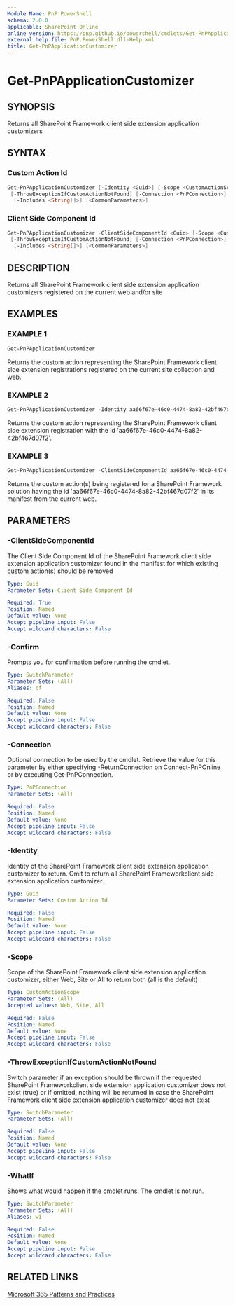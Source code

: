 ```yaml
---
Module Name: PnP.PowerShell
schema: 2.0.0
applicable: SharePoint Online
online version: https://pnp.github.io/powershell/cmdlets/Get-PnPApplicationCustomizer.html
external help file: PnP.PowerShell.dll-Help.xml
title: Get-PnPApplicationCustomizer
---
```

  
# Get-PnPApplicationCustomizer

## SYNOPSIS
Returns all SharePoint Framework client side extension application customizers

## SYNTAX

### Custom Action Id
```powershell
Get-PnPApplicationCustomizer [-Identity <Guid>] [-Scope <CustomActionScope>]
 [-ThrowExceptionIfCustomActionNotFound] [-Connection <PnPConnection>] 
  [-Includes <String[]>] [<CommonParameters>]
```

### Client Side Component Id
```powershell
Get-PnPApplicationCustomizer -ClientSideComponentId <Guid> [-Scope <CustomActionScope>]
 [-ThrowExceptionIfCustomActionNotFound] [-Connection <PnPConnection>] 
  [-Includes <String[]>] [<CommonParameters>]
```

## DESCRIPTION
Returns all SharePoint Framework client side extension application customizers registered on the current web and/or site

## EXAMPLES

### EXAMPLE 1
```powershell
Get-PnPApplicationCustomizer
```

Returns the custom action representing the SharePoint Framework client side extension registrations registered on the current site collection and web.

### EXAMPLE 2
```powershell
Get-PnPApplicationCustomizer -Identity aa66f67e-46c0-4474-8a82-42bf467d07f2
```

Returns the custom action representing the SharePoint Framework client side extension registration with the id 'aa66f67e-46c0-4474-8a82-42bf467d07f2'.

### EXAMPLE 3
```powershell
Get-PnPApplicationCustomizer -ClientSideComponentId aa66f67e-46c0-4474-8a82-42bf467d07f2 -Scope Web
```

Returns the custom action(s) being registered for a SharePoint Framework solution having the id 'aa66f67e-46c0-4474-8a82-42bf467d07f2' in its manifest from the current web.

## PARAMETERS

### -ClientSideComponentId
The Client Side Component Id of the SharePoint Framework client side extension application customizer found in the manifest for which existing custom action(s) should be removed

```yaml
Type: Guid
Parameter Sets: Client Side Component Id

Required: True
Position: Named
Default value: None
Accept pipeline input: False
Accept wildcard characters: False
```

### -Confirm
Prompts you for confirmation before running the cmdlet.

```yaml
Type: SwitchParameter
Parameter Sets: (All)
Aliases: cf

Required: False
Position: Named
Default value: None
Accept pipeline input: False
Accept wildcard characters: False
```

### -Connection
Optional connection to be used by the cmdlet. Retrieve the value for this parameter by either specifying -ReturnConnection on Connect-PnPOnline or by executing Get-PnPConnection.

```yaml
Type: PnPConnection
Parameter Sets: (All)

Required: False
Position: Named
Default value: None
Accept pipeline input: False
Accept wildcard characters: False
```

### -Identity
Identity of the SharePoint Framework client side extension application customizer to return. Omit to return all SharePoint Frameworkclient side extension application customizer.

```yaml
Type: Guid
Parameter Sets: Custom Action Id

Required: False
Position: Named
Default value: None
Accept pipeline input: False
Accept wildcard characters: False
```

### -Scope
Scope of the SharePoint Framework client side extension application customizer, either Web, Site or All to return both (all is the default)

```yaml
Type: CustomActionScope
Parameter Sets: (All)
Accepted values: Web, Site, All

Required: False
Position: Named
Default value: None
Accept pipeline input: False
Accept wildcard characters: False
```

### -ThrowExceptionIfCustomActionNotFound
Switch parameter if an exception should be thrown if the requested SharePoint Frameworkclient side extension application customizer does not exist (true) or if omitted, nothing will be returned in case the SharePoint Framework client side extension application customizer does not exist

```yaml
Type: SwitchParameter
Parameter Sets: (All)

Required: False
Position: Named
Default value: None
Accept pipeline input: False
Accept wildcard characters: False
```



### -WhatIf
Shows what would happen if the cmdlet runs. The cmdlet is not run.

```yaml
Type: SwitchParameter
Parameter Sets: (All)
Aliases: wi

Required: False
Position: Named
Default value: None
Accept pipeline input: False
Accept wildcard characters: False
```

## RELATED LINKS

[Microsoft 365 Patterns and Practices](https://aka.ms/m365pnp)


